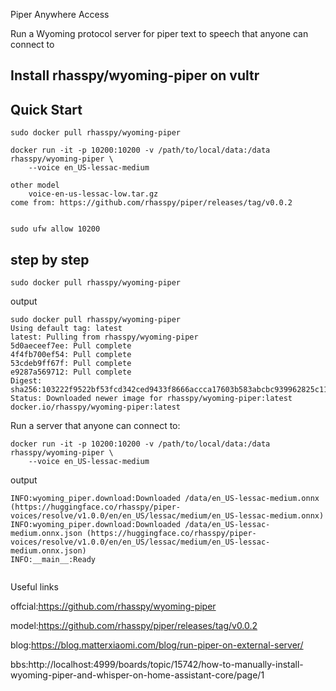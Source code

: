 Piper Anywhere Access

Run a Wyoming protocol server for piper text to speech that anyone can connect to

## Install rhasspy/wyoming-piper on vultr


## Quick Start
~~~
sudo docker pull rhasspy/wyoming-piper

docker run -it -p 10200:10200 -v /path/to/local/data:/data rhasspy/wyoming-piper \
    --voice en_US-lessac-medium

other model
    voice-en-us-lessac-low.tar.gz
come from: https://github.com/rhasspy/piper/releases/tag/v0.0.2   


sudo ufw allow 10200    
~~~

## step by step
~~~
sudo docker pull rhasspy/wyoming-piper
~~~
output
~~~
sudo docker pull rhasspy/wyoming-piper
Using default tag: latest
latest: Pulling from rhasspy/wyoming-piper
5d0aeceef7ee: Pull complete 
4f4fb700ef54: Pull complete 
53cdeb9ff67f: Pull complete 
e9287a569712: Pull complete 
Digest: sha256:103222f9522bf53fcd342ced9433f8666accca17603b583abcbc939962825c11
Status: Downloaded newer image for rhasspy/wyoming-piper:latest
docker.io/rhasspy/wyoming-piper:latest
~~~

Run a  server  that anyone can connect to:
~~~
docker run -it -p 10200:10200 -v /path/to/local/data:/data rhasspy/wyoming-piper \
    --voice en_US-lessac-medium
~~~
output
~~~    
INFO:wyoming_piper.download:Downloaded /data/en_US-lessac-medium.onnx (https://huggingface.co/rhasspy/piper-voices/resolve/v1.0.0/en/en_US/lessac/medium/en_US-lessac-medium.onnx)
INFO:wyoming_piper.download:Downloaded /data/en_US-lessac-medium.onnx.json (https://huggingface.co/rhasspy/piper-voices/resolve/v1.0.0/en/en_US/lessac/medium/en_US-lessac-medium.onnx.json)
INFO:__main__:Ready
~~~


~~~

~~~


Useful links

offcial:https://github.com/rhasspy/wyoming-piper

model:https://github.com/rhasspy/piper/releases/tag/v0.0.2

blog:https://blog.matterxiaomi.com/blog/run-piper-on-external-server/

bbs:http://localhost:4999/boards/topic/15742/how-to-manually-install-wyoming-piper-and-whisper-on-home-assistant-core/page/1


